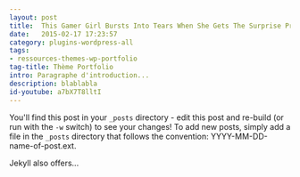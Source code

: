 ```yaml
---
layout: post
title:  This Gamer Girl Bursts Into Tears When She Gets The Surprise Present From Her Brothers
date:   2015-02-17 17:23:57
category: plugins-wordpress-all
tags:
- ressources-themes-wp-portfolio
tag-title: Thème Portfolio
intro: Paragraphe d'introduction...
description: blablabla
id-youtube: a7bX7T8lltI
---
```


You'll find this post in your `_posts` directory - edit this post and re-build (or run with the `-w` switch) to see your changes!
To add new posts, simply add a file in the `_posts` directory that follows the convention: YYYY-MM-DD-name-of-post.ext.

Jekyll also offers...